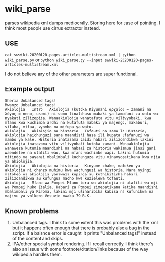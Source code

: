 # wiki_parse
parses wikipedia xml dumps mediocrally. Storing here for ease of pointing. I think most people use cirrus extractor instead.

## USE

```cat swwiki-20200120-pages-articles-multistream.xml | python wiki_parse.py```
or
```python wiki_parse.py --input swwiki-20200120-pages-articles-multistream.xml```

I do not believe any of the other parameters are super functional.

## Example output

```
Sheria Unbalanced tags!
Mwanzo Unbalanced tags!
Akiolojia	Intro	Akiolojia (kutoka Kiyunani αρχαίος = zamani na λόγος = neno, usemi) ni somo linalohusu mabaki ya tamaduni za watu wa nyakati zilizopita. Wanaakiolojia wanatafuta vitu vilivyobaki, kwa mfano kwa kuchimba ardhi na kutafuta mabaki ya majengo, makaburi, silaha, vifaa, vyombo na mifupa ya watu.
Akiolojia	Akiolojia na historia	Tofauti na somo la Historia, akiolojia haichunguzi sana maandishi hasa ili kupata ufafanuzi wa mambo ya kale. Historia inatazama zaidi habari zilizoandikwa lakini akiolojia inatazama vitu vilivyobaki kutoka zamani. Wanaakiolojia wanaweza kutumia maandishi na habari za historia wakiamua jinsi gani waendelee na utafiti wao, kwa mfano wachimbe wapi. Lakini hutumia mitindo ya sayansi mbalimbali kuchunguza vitu vinavyopatikana kwa njia ya akiolojia.
Akiolojia	Akiolojia na historia	Kinyume chake, matokeo ya akiolojia ni chanzo muhimu kwa wachunguzi wa historia. Mara nyingi matokeo ya akiolojia yanaweza kupinga au kuthibitisha habari zilizoandikwa au kufungua macho kwa kuzielewa tofauti.
Akiolojia	Mfano wa Pompei	Mfano bora wa akiolojia ni utafiti wa mji wa Pompei huko Italia. Habari za Pompei zimepatikana katika maandishi mbalimbali ya Kiroma, lakini mji uliharibika kabisa na kufunikwa na majivu ya volkeno Vesuvio mwaka 79 B.K. 
```

## Known problems

1. Unbalanced tags. I think to some extent this was problems with the xml but it happens often enough that there is probably also a bug in the script. If a balance error is caught, it prints "Unbalanced tags!" instead of the content and skips.
2. IPA/other special symbol rendering. If I recall correctly, I think there's also an issue with some footnote/citation/links because of the way wikipedia handles them.
